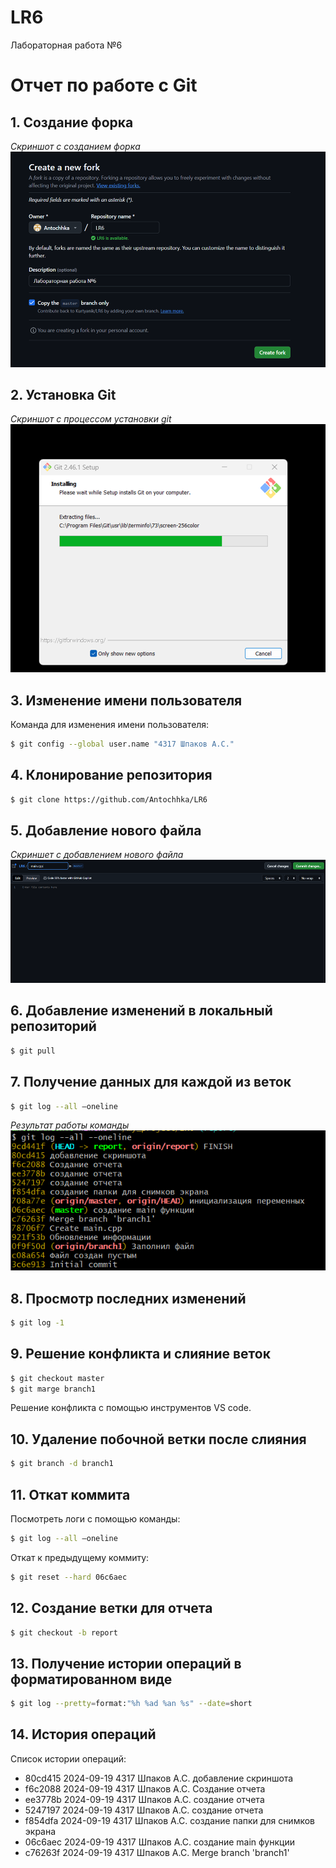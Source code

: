 # LR6
Лабораторная работа №6

# Отчет по работе с Git

## 1. Создание форка
*Скриншот с созданием форка*  
![Скриншот форка](./screenshots/1.png)

## 2. Установка Git
*Скриншот с процессом установки git*  
![Установка Git](./screenshots/2.png)

## 3. Изменение имени пользователя
Команда для изменения имени пользователя:

```bash
$ git config --global user.name "4317 Шпаков А.С."
```

## 4. Клонирование репозитория

```bash
$ git clone https://github.com/Antochhka/LR6
```

## 5. Добавление нового файла
*Скриншет с добавлением нового файла*
![Добавление нового файла](./screenshots/3.png)

## 6. Добавление изменений в локальный репозиторий

```bash
$ git pull
```

## 7. Получение данных для каждой из веток

```bash
$ git log --all –oneline
```

*Результат работы команды*
![Данные из веток](./screenshots/4.png)

## 8. Просмотр последних изменений

```bash
$ git log -1
```

## 9. Решение конфликта и слияние веток

```bash
$ git checkout master
$ git marge branch1
```
Решение конфликта с помощью инструментов VS code.

## 10. Удаление побочной ветки после слияния

```bash
$ git branch -d branch1
```

## 11. Откат коммита
Посмотреть логи с помощью команды:

```bash
$ git log --all –oneline
```

Откат к предыдущему коммиту:

```bash
$ git reset --hard 06c6aec
```

## 12. Создание ветки для отчета

```bash
$ git checkout -b report
```

## 13. Получение истории операций в форматированном виде

```bash
$ git log --pretty=format:"%h %ad %an %s" --date=short
```

## 14. История операций
Список истории операций:
+ 80cd415 2024-09-19 4317 Шпаков А.С. добавление скриншота
+ f6c2088 2024-09-19 4317 Шпаков А.С. Создание отчета
+ ee3778b 2024-09-19 4317 Шпаков А.С. создание отчета
+ 5247197 2024-09-19 4317 Шпаков А.С. создание отчета
+ f854dfa 2024-09-19 4317 Шпаков А.С. создание папки для снимков экрана
+ 06c6aec 2024-09-19 4317 Шпаков А.С. создание main функции
+ c76263f 2024-09-19 4317 Шпаков А.С. Merge branch 'branch1'
